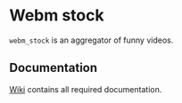 # Webm stock
`webm_stock` is an aggregator of funny videos.

## Documentation
[Wiki](https://github.com/flyb1z0n/webm_stock/wiki) contains all required documentation.
